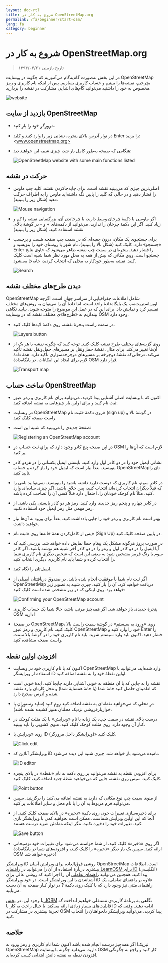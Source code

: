 ```yaml
---
layout: doc-rtl
title: شروع به کار در OpenStreetMap.org
permalink: /fa/beginner/start-osm/
lang: fa
category: beginner
---
```


شروع به کار در OpenStreetMap.org
====================================

> تاریخ بازبینی ۱۳۹۴/۰۴/۲۱  

در این بخش به‌صورت گام‌به‌گام می‌آموزیم که چگونه در وبسایت OpenStreetMap بچرخیم، نقشه‌ها را ببینیم و حساب کاربری بسازیم. پس از اینکه نام کاربری و رمز مخصوص به خود را داشتید می‌توانید گام‌های ابتدایی مشارکت در نقشه را بردارید.

![website][]

بازدید از سایت OpenStreetMap
-------------------------------

- مرورگر خود را باز کنید.
- در نوار آدرس بالای پنجره، نشانی زیر را وارد کنید و کلید Enter را بزنید:
    <www.openstreetmap.org>
- هنگامی که صفحه به‌طور کامل بار شد، چیزی شبیه این خواهید دید:

    ![OpenStreetMap website with some main functions listed][]

حرکت در نقشه
----------------

- اصلی‌ترین چیزی که می‌بینید نقشه است. برای جابه‌جاکردن نقشه، کلید چپ ماوس را فشار دهید و در حالی که کلید را پایین نگه داشته‌اید ماوس را به اطراف حرکت دهید (شکل زیر را ببینید). 

    ![Mouse navigation][]

- اگر ماوسی با دکمهٔ چرخان وسط دارید، با چرخاندن آن، بزرگنمایی نقشه را کم و زیاد کنید. اگر این دکمهٔ چرخان را ندارید، می‌توانید از دکمه‌های + و - در گوشهٔ بالای نقشه استفاده کنید. (شکل زیر را ببینید)
- برای جستجوی یک مکان، درون جعبه‌ای که در سمت چپ صفحه هست و برچسب «جستجو» دارد، کلیک کنید (شکل بالا را ببینید). نام شهر یا روستای خود را بنویسید و Enter را فشار دهید. پنجره‌ای در سمت چپ نقشه ظاهر می‌شود که حاوی نتایج جستجو است. روی مکانی که بیش از همه به محل مورد نظر شما شبیه است کلیک کنید. نقشه به‌طور خودکار به محلی که انتخاب کردید، جابه‌جا می‌شود.

    ![Search][]
   

دیدن طرح‌های مختلف نقشه
------------------------

OpenStreetMap شامل اطلاعات جغرافیایی از سراسر جهان است. اگرچه اوپن‌استریت‌مپ یک پایگاه‌دادهٔ واحد است، اما دادهٔ آن را می‌توان به روش‌های مختلف تفسیر کرد و نمایش داد. برای این که در عمل این موضوع را متوجه شوید، بیایید نگاهی بیندازیم به «طرح‌ها»ی مختلف نقشه که در وبسایت OSM وجود دارد.

- در سمت راست پنجرهٔ نقشه، روی دکمهٔ لایه‌ها کلیک کنید.

    ![Layers button][]

- روی گزینه‌های مختلف طرح نقشه کلیک کنید. توجه کنید که چگونه نقشه با هر یک از آن‌ها تغییر می‌کند. برای مثال، نقشهٔ حمل‌ونقل بر مسیرهای حمل‌ونقل نقشه تأکید می‌کند، درحالی‌که نقشهٔ دوچرخه بر مسیرهای دوچرخه‌سواری تأکید دارد. همهٔ دادهٔ لازم برای ایجاد این امکانات، در پایگاه‌دادهٔ OSM قرار دارد.

    ![Transport map][]

ساخت حساب OpenStreetMap
-------------------------------

- اکنون که با وبسایت اصلی آشنایی پیدا کردید، می‌توانید برای نام کاربری و رمز عبور ثبت نام کنید و برای اولین بار چیزهایی به نقشه اضافه کنید.
- در وبسایت OpenStreetMap روی دکمهٔ «ثبت نام» (sign up) در گوشهٔ بالا و راست صفحه کلیک کنید.
- صفحهٔ جدیدی را می‌بینید که شبیه این است:

    ![Registering an OpenStreetMap account][]

- در این صفحه پنج کادر وجود دارد که برای ثبت حساب در OSM لازم است که آن‌ها را پر کنید.
- نشانی ایمیل خود را در دو کادر اول وارد کنید. بایستی ایمیل یکسانی را در هردو کادر بنویسید. بعداً نیاز است که ایمیل خود را باز کرده و حساب OpenStreetMapتان را تایید کنید.
- در کادر سوم، نام کاربری که دوست دارید داشته باشید را بنویسید. نمی‌توانید نامی را که قبلاً دیگران انتخاب کرده‌اند انتخاب کنید، پس خلاق باشید. اگر چیزی ساده‌ای وارد کنید، مثلاً نام کوچک خودتان را، احتمال دارد قبلاً کسی آن را تصاحب کرده باشد.
- در کادر چهارم و پنجم رمز جدیدی وارد کنید. رمز هر دو کادر بایستی یکی باشد. از رمز مهمی مثل رمز ایمیل خود استفاده *نکنید*.
- بهتر است نام کاربری و رمز خود را جایی یادداشت کنید. بعداً برای ورود به آن‌ها نیاز خواهید داشت.
- پس از کامل‌کردن همهٔ خانه‌ها روی «ثبت نام» (Sign Up) در پایین صفحه کلیک کنید.
- در صورت بروز هرگونه مشکل یک پیغام خطا نمایش داده خواهد شد. بررسی کنید که آیا ایمیل را در دو کادر اول و رمز را در دو کادر آخر شبیه هم نوشته باشید. اگر کادر سوم با رنگ قرمز مشخص شود به معنی این است که شخص دیگری نام کاربری شما را انتخاب کرده و شما باید نام کاربری دیگری انتخاب کنید.
- ایمیل‌تان را نگاه کنید.
- اگر ثبت نام شما با موفقیت انجام شده باشد، در صندوق دریافتتان ایمیلی از OpenStreetMap دریافت خواهید کرد. آن را باز کنید. چیزی شبیه به تصویر زیر خواهد بود. روی لینکی که در زیر مشخص شده است کلیک کنید:

    ![Confirming your OpenStreetMap account][]

- پنجرهٔ جدیدی باز خواهد شد. اگر همه‌چیز مرتب باشد، حالا شما یک حساب کاربری OSM دارید!
- در صفحهٔ OpenStreetMap، روی «ورود به سیستم» در گوشهٔ سمت راست بالا کلیک کنید. نام کاربری و رمز عبور OpenStreetMap خود را وارد کنید و Enter را فشار دهید. اکنون باید وارد سیستم شوید. باید نام کاربری خود را در گوشهٔ بالا سمت راست صفحه مشاهده کنید.

افزودن اولین نقطه
------------------------

- اکنون که با نام کاربری خود در وبسایت OpenStreetMap وارد شده‌اید، می‌توانید با استفاده از ویرایشگر iD اولین نقطهٔ خود را به نقشه اضافه کنید.
- نقشه را به جایی که با آن منطقه به خوبی آشنایی دارید جابجا کنید. ایدهٔ خوبی است که اطمینان حاصل کنید خانهٔ شما (یا خانهٔ همسایهٔ شما) و محل کارتان وارد نقشه شده و آدرس صحیح دارد. 
- در محلی که می‌خواهید نقطه‌ای به نقشه اضافه کنید زوم کنید (شاید رستوران یا خواربارفروشی نزدیک محلتان هنوز کشیده نشده باشد).
- درست بالای نقشه در سمت چپ، یک زبانه با نام «ویرایش» با یک مثلث کوچک در کنار آن وجود دارد. روی مثلث کوچک کلیک کنید. منوی کشویی را باید ببینید.
- روی «ویرایش با iD (ویرایشگر داخل مرورگر)» کلیک کنید.

    ![Click edit][]

- ویرایشگر آنلاین که iD نامیده می‌شود باز خواهد شد. چیزی شبیه این دیده می‌شود.

    ![iD editor][]

- برای افزودن نقطه به نقشه می‌توانید بر روی دکمه به نام «نقطه» در بالای پنجره کلیک کنید. سپس روی نقشه، جایی که می‌خواهید نقطهٔ جدید اضافه کنید، کلیک کنید.

    ![Point button][]    

- از منوی سمت چپ نوع مکانی که دارید به نقشه اضافه می‌کنید را برگزینید. سپس می‌توانید فرم مربوط به آن را با نام محل و سایر اطلاعات پر کنید.
- برای ذخیره‌سازی تغییرات خود، روی دکمهٔ «ذخیره» در بالای صفحه کلیک کنید. از آنجا که این اولین ویرایش شماست، ممکن است بخواهید کمی با ویرایشگر بازی کنید. تغییرات خود را ذخیره نکنید، مگر اینکه مطمئن شوید درست هستند.

    ![Save button][]    

- اگر روی «ذخیره» کلیک کنید، از شما خواسته می‌شود برای تغییرات خود توضیحاتی ارائه کنید. سپس یک بار دیگر «ذخیره» را کلیک کنید، و افزوده‌های شما در پایگاه‌دادهٔ OSM ذخیره خواهد شد!


ویرایشگر iD روشی فوق‌العاده برای ویرایش آسان OpenStreetMap است. اطلاعات بیشتری دربارهٔ استفاده از آن را می‌توانید در [راهنمای LearnOSM برای iD](/en/beginner/id-editor/) (انگلیسی) پیدا کنید. همچنین می‌توانید [راهنمای تعاملی](http://www.openstreetmap.org/edit?editor=id#walkthrough=true) آن را اجرا کنید که روشی عالی برای آشناشدن با این ویرایشگر است. در خود ویرایشگر iD علاوه بر راهنمای تعاملی، یک راهنمای متنی نیز وجود دارد که با کلیک روی دکمهٔ **?** در نوار کنار صفحه به آن دست می‌یابید.

با وجود این، در [بخش JOSM](/fa/josm/) نگاهی به برنامهٔ کاربردی مستقلی خواهیم انداخت که قابلیت‌های بسیار زیادی ارائه می‌کند. با خیال راحت به کار با iD ادامه دهید. وقتی که تجربهٔ بیشتری در مشارکت در OSM پیدا کردید، می‌توانید ویرایشگر دلخواهتان را انتخاب کنید.

خلاصه
-------

تبریک! اگر همه‌چیز درست انجام شده باشد اکنون شما نام کاربری و رمز ورود به OpenStreetMap دارید، می‌دانید چگونه با وبسایت OSM کار کنید و راجع به چگونگی افزودن نقطه به نقشه دانش ابتدایی کسب کرده‌اید.



[website]: /images/beginner/start-osm_website.png
[OpenStreetMap website with some main functions listed]: /images/beginner/osm-website-main-functions.png
[Mouse navigation]: /images/beginner/mouse-navigation.png
[Search]: /images/beginner/search.png
[Layers button]: /images/beginner/layers.png
[Transport map]: /images/beginner/transport-map.png
[Registering an OpenStreetMap account]: /images/beginner/registering-account.png
[Confirming your OpenStreetMap account]: /images/beginner/confirming-account.png
[Click edit]: /images/beginner/click-edit.png
[iD editor]: /images/beginner/id-editor.png
[Point button]: /images/beginner/point-button.png
[Save button]: /images/beginner/save-button.png